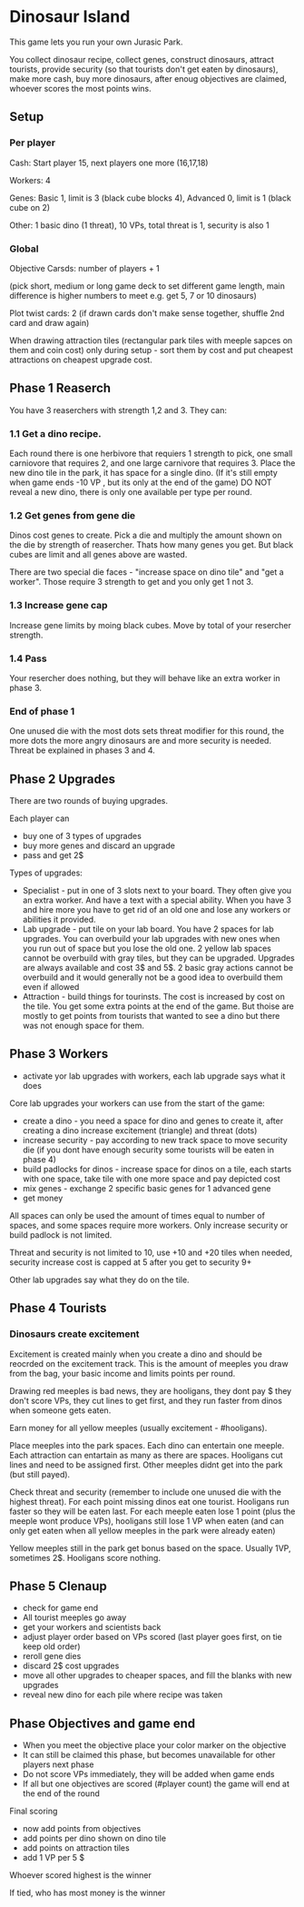 # Dinosaur Island 

This game lets you run your own Jurasic Park. 

You collect dinosaur recipe, collect genes, construct dinosaurs, attract tourists, provide security (so that tourists don't get eaten by dinosaurs),
make more cash, buy more dinosaurs, after enoug objectives are claimed, whoever scores the most points wins.


## Setup

### Per player

Cash: Start player 15, next players one more (16,17,18)

Workers: 4

Genes: Basic 1, limit is 3 (black cube blocks 4), Advanced 0, limit is 1 (black cube on 2)

Other: 1 basic dino (1 threat), 10 VPs, total threat is 1, security is also 1

### Global

Objective Carsds: number of players + 1 

(pick short, medium or long game deck to set different game length, main difference is higher numbers to meet e.g. get 5, 7  or 10 dinosaurs)

Plot twist cards: 2 (if drawn cards don't make sense together, shuffle 2nd card and draw again)

When drawing attraction tiles (rectangular park tiles with meeple sapces on them and coin cost) only during setup - sort them by cost and put cheapest attractions on cheapest upgrade cost.

## Phase 1 Reaserch

You have 3 reaserchers with strength 1,2 and 3. They can:

### 1.1 Get a dino recipe.

Each round there is one herbivore that requiers 1 strength to pick, one small carniovore that requires 2, and one large carnivore that requires 3.
Place the new dino tile in the park, it has space for a single dino. (If it's still empty when game ends -10 VP , but its only at the end of the game)
DO NOT reveal a new dino, there is only one available per type per round.

### 1.2 Get genes from gene die

Dinos cost genes to create. Pick a die and multiply the amount shown on the die by strength of reasercher. Thats how many genes you get.
But black cubes are limit and all genes above are wasted.

There are two special die faces - "increase space on dino tile" and "get a worker". Those require 3 strength to get and you only get 1 not 3.

### 1.3 Increase gene cap

Increase gene limits by moing black cubes. Move by total of your resercher strength.

### 1.4 Pass

Your resercher does nothing, but they will behave like an extra worker in phase 3.

### End of phase 1

One unused die with the most dots sets threat modifier for this round, the more dots the more angry dinosaurs are and more security is needed. Threat be explained in phases 3 and 4.

## Phase 2 Upgrades

There are two rounds of buying upgrades.

Each player can 

- buy one of 3 types of upgrades
- buy more genes and discard an upgrade
- pass and get 2$

Types of upgrades:

- Specialist - put in one of 3 slots next to your board. They often give you an extra worker. And have a text with a special ability.
When you have 3 and hire more you have to get rid of an old one and lose any workers or abilities it provided.
- Lab upgrade - put tile on your lab board. You have 2 spaces for lab upgrades. You can overbuild your lab upgrades with new ones when you run out of space but you lose the old one. 
2 yellow lab spaces cannot be overbuild with gray tiles, but they can be upgraded. Upgrades are always available and cost 3$ and 5$.
2 basic gray actions cannot be overbuild and it would generally not be a good idea to overbuild them even if allowed
- Attraction - build things for tourinsts. The cost is increased by cost on the tile. You get some extra points at the end of the game.
But thoise are mostly to get points from tourists that wanted to see a dino but there was not enough space for them.

## Phase 3 Workers

- activate yor lab upgrades with workers, each lab upgrade says what it does

Core lab upgrades your workers can use from the start of the game:

- create a dino - you need a space for dino and genes to create it, after creating a dino increase excitement (triangle) and threat (dots)
- increase security - pay according to new track space to move security die (if you dont have enough security some tourists will be eaten in phase 4)
- build padlocks for dinos - increase space for dinos on a tile, each starts with one space, take tile with one more space and pay depicted cost
- mix genes - exchange 2 specific basic genes for 1 advanced gene
- get money

All spaces can only be used the amount of times equal to number of spaces, and some spaces require more workers. Only increase security or build padlock is not limited.

Threat and security is not limited to 10, use +10 and +20 tiles when needed, security increase cost is capped at 5 after you get to security 9+

Other lab upgrades say what they do on the tile.

## Phase 4 Tourists

### Dinosaurs create excitement

Excitement is created mainly when you create a dino and should be reocrded on the excitement track. This is the amount of meeples you draw from the bag, your basic income and limits points per round.

Drawing red meeples is bad news, they are hooligans, they dont pay $ they don't score VPs, they cut lines to get first, and they run faster from dinos when someone gets eaten.

Earn money for all yellow meeples (usually excitement - #hooligans).

Place meeples into the park spaces. Each dino can entertain one meeple. Each attraction can entartain as many as there are spaces. Hooligans cut lines and need to be assigned first. Other meeples didnt get into the park (but still payed).

Check threat and security (remember to include one unused die with the highest threat). For each point missing dinos eat one tourist. Hooligans run faster so they will be eaten last. For each meeple eaten lose 1 point (plus the meeple wont produce VPs), hooligans still lose 1 VP when eaten (and can only get eaten when all yellow meeples in the park were already eaten)

Yellow meeples still in the park get bonus based on the space. Usually 1VP, sometimes 2$. Hooligans score nothing.

## Phase 5 Clenaup

- check for game end
- All tourist meeples go away
- get your workers and scientists back
- adjust player order based on VPs scored (last player goes first, on tie keep old order)
- reroll gene dies
- discard 2$ cost upgrades
- move all other upgrades to cheaper spaces, and fill the blanks with new upgrades
- reveal new dino for each pile where recipe was taken


## Phase Objectives and game end

- When you meet the objective place your color marker on the objective
- It can still be claimed this phase, but becomes unavailable for other players next phase
- Do not score VPs immediately, they will be added when game ends
- If all but one objectives are scored (#player count) the game will end at the end of the round

Final scoring

- now add points from objectives
- add points per dino shown on dino tile
- add points on attraction tiles
- add 1 VP per 5 $

Whoever scored highest is the winner

If tied, who has most money is the winner
